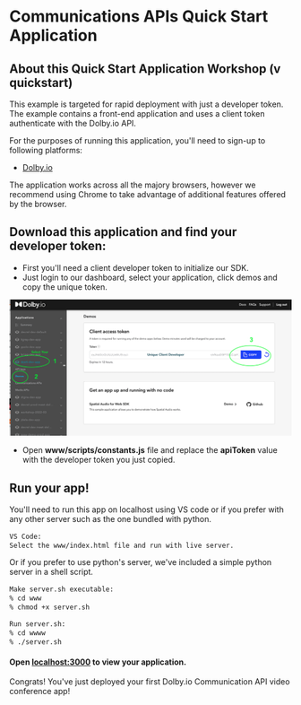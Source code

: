 # Communications APIs Quick Start Application

## About this Quick Start Application Workshop (v quickstart)
 
This example is targeted for rapid deployment with just a developer token. The example contains a front-end application and uses a client token authenticate with the Dolby.io API. 

For the purposes of running this application, you'll need to sign-up to following platforms:
- [Dolby.io](https://dolby.io/signup)

The application works across all the majory browsers, however we recommend using Chrome to take advantage of additional features offered by the browser. 


## Download this application and find your developer token:

 - First you'll need a client developer token to initialize our SDK. 
 - Just login to our dashboard, select your application, click demos and copy the unique token.

![Client token example](assets/../www/assets/img/client-token.png)

 - Open **www/scripts/constants.js** file and replace the **apiToken** value with the developer token you just copied.


## Run your app! 
You'll need to run this app on localhost using VS code or if you prefer with any other server such as the one bundled with python. 

 ```
VS Code:
Select the www/index.html file and run with live server.
```

Or if you prefer to use python's server, we've included a simple python server in a shell script. 
```
Make server.sh executable:
% cd www
% chmod +x server.sh  
```
```
Run server.sh:
% cd wwww
% ./server.sh
```
#### Open [**localhost:3000**](http://localhost:3000) to view your application. 

Congrats! You've just deployed your first Dolby.io Communication API video conference app!